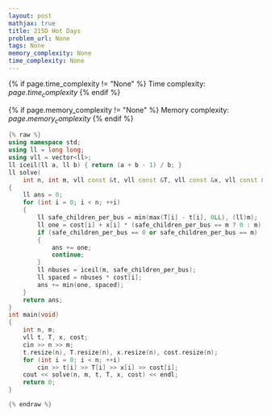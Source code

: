 ```yaml
---
layout: post
mathjax: true
title: 215D Hot Days
problem_url: None
tags: None
memory_complexity: None
time_complexity: None
---
```




{% if page.time_complexity != "None" %}
Time complexity: ${{ page.time_complexity }}$
{% endif %}

{% if page.memory_complexity != "None" %}
Memory complexity: ${{ page.memory_complexity }}$
{% endif %}

```cpp
{% raw %}
using namespace std;
using ll = long long;
using vll = vector<ll>;
ll iceil(ll a, ll b) { return (a + b - 1) / b; }
ll solve(
    int n, int m, vll const &t, vll const &T, vll const &x, vll const &cost)
{
    ll ans = 0;
    for (int i = 0; i < n; ++i)
    {
        ll safe_children_per_bus = min(max(T[i] - t[i], 0LL), (ll)m);
        ll one = cost[i] + x[i] * (safe_children_per_bus == m ? 0 : m);
        if (safe_children_per_bus == 0 or safe_children_per_bus == m)
        {
            ans += one;
            continue;
        }
        ll nbuses = iceil(m, safe_children_per_bus);
        ll spaced = nbuses * cost[i];
        ans += min(one, spaced);
    }
    return ans;
}
int main(void)
{
    int n, m;
    vll t, T, x, cost;
    cin >> n >> m;
    t.resize(n), T.resize(n), x.resize(n), cost.resize(n);
    for (int i = 0; i < n; ++i)
        cin >> t[i] >> T[i] >> x[i] >> cost[i];
    cout << solve(n, m, t, T, x, cost) << endl;
    return 0;
}

{% endraw %}
```